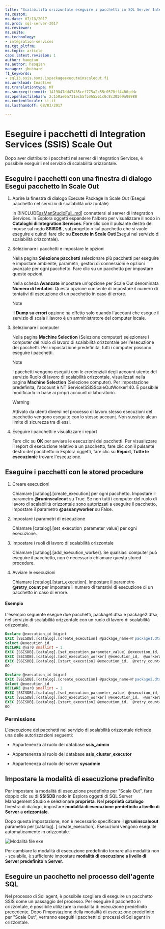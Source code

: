 ```yaml
---
title: "Scalabilità orizzontale eseguire i pacchetti in SQL Server Integration Services (SSIS) | Documenti Microsoft"
ms.custom: 
ms.date: 07/18/2017
ms.prod: sql-server-2017
ms.reviewer: 
ms.suite: 
ms.technology:
- integration-services
ms.tgt_pltfrm: 
ms.topic: article
caps.latest.revision: 1
author: haoqian
ms.author: haoqian
manager: jhubbard
f1_keywords:
- sql13.ssis.ssms.ispackageexecuteinscaleout.f1
ms.workload: Inactive
ms.translationtype: MT
ms.sourcegitcommit: 1419847dd47435cef775a2c55c0578ff4406cddc
ms.openlocfilehash: 2c158ae6a711ecb5f5065561c0c8c303e9a09980
ms.contentlocale: it-it
ms.lasthandoff: 08/03/2017

---
```


# <a name="run-packages-in-integration-services-ssis-scale-out"></a>Eseguire i pacchetti di Integration Services (SSIS) Scale Out
Dopo aver distribuito i pacchetti nel server di Integration Services, è possibile eseguirli nel servizio di scalabilità orizzontale.

## <a name="run-packages-with-execute-package-in-scale-out-dialog"></a>Eseguire i pacchetti con una finestra di dialogo Esegui pacchetto In Scale Out 

1. Aprire la finestra di dialogo Execute Package In Scale Out (Esegui pacchetto nel servizio di scalabilità orizzontale)

    In [!INCLUDE[ssManStudioFull_md](../../includes/ssmanstudiofull-md.md)] connettersi al server di Integration Services. In Esplora oggetti espandere l'albero per visualizzare il nodo in **Cataloghi di Integration Services**. Fare clic con il pulsante destro del mouse sul nodo **SSISDB** , sul progetto o sul pacchetto che si vuole eseguire e quindi fare clic su **Execute in Scale Out**(Esegui nel servizio di scalabilità orizzontale).

2. Selezionare i pacchetti e impostare le opzioni

    Nella pagina **Selezione pacchetti** selezionare più pacchetti per eseguire e impostare ambiente, parametri, gestori di connessioni e opzioni avanzate per ogni pacchetto. Fare clic su un pacchetto per impostare queste opzioni.
    
    Nella scheda **Avanzate** impostare un'opzione per Scale Out denominata **Numero di tentativi**. Questa opzione consente di impostare il numero di tentativi di esecuzione di un pacchetto in caso di errore.

    > [!Note]
    > Il **Dump su errori** opzione ha effetto solo quando l'account che esegue il servizio di scala il lavoro è un amministratore del computer locale.

3. Selezionare i computer

    Nella pagina **Machine Selection** (Selezione computer) selezionare i computer del ruolo di lavoro di scalabilità orizzontale per l'esecuzione dei pacchetti. Per impostazione predefinita, tutti i computer possono eseguire i pacchetti. 

   > [!Note] 
   > I pacchetti vengono eseguiti con le credenziali degli account utente del servizio Ruolo di lavoro di scalabilità orizzontale, visualizzati nella pagina **Machine Selection** (Selezione computer). Per impostazione predefinita, l'account è NT Service\SSISScaleOutWorker140. È possibile modificarlo in base ai propri account di laboratorio.

   >[!WARNING]
   >Attivato da utenti diversi nel processo di lavoro stesso esecuzioni del pacchetto vengono eseguite con lo stesso account. Non sussiste alcun limite di sicurezza tra di essi. 

4. Eseguire i pacchetti e visualizzare i report 

    Fare clic su **OK** per avviare le esecuzioni dei pacchetti. Per visualizzare il report di esecuzione relativo a un pacchetto, fare clic con il pulsante destro del pacchetto in Esplora oggetti, fare clic su **Report**, **Tutte le esecuzioni**e trovare l'esecuzione.
    
## <a name="run-packages-with-stored-procedures"></a>Eseguire i pacchetti con le stored procedure

1. Creare esecuzioni

    Chiamare [catalog].[create_execution] per ogni pacchetto. Impostare il parametro **@runinscaleout** su True. Se non tutti i computer del ruolo di lavoro di scalabilità orizzontale sono autorizzati a eseguire il pacchetto, impostare il parametro **@useanyworker** su False.   

2. Impostare i parametri di esecuzione

    Chiamare [catalog].[set_execution_parameter_value] per ogni esecuzione.

3. Impostare i ruoli di lavoro di scalabilità orizzontale

    Chiamare [catalog].[add_execution_worker]. Se qualsiasi computer può eseguire il pacchetto, non è necessario chiamare questa stored procedure. 

4. Avviare le esecuzioni

    Chiamare [catalog].[start_execution]. Impostare il parametro **@retry_count** per impostare il numero di tentativi di esecuzione di un pacchetto in caso di errore.
    
#### <a name="example"></a>Esempio
L'esempio seguente esegue due pacchetti, package1.dtsx e package2.dtsx, nel servizio di scalabilità orizzontale con un ruolo di lavoro di scalabilità orizzontale.  

```sql
Declare @execution_id bigint
EXEC [SSISDB].[catalog].[create_execution] @package_name=N'package1.dtsx', @execution_id=@execution_id OUTPUT, @folder_name=N'folder1', @project_name=N'project1', @use32bitruntime=False, @reference_id=Null, @useanyworker=False, @runinscaleout=True
Select @execution_id
DECLARE @var0 smallint = 1
EXEC [SSISDB].[catalog].[set_execution_parameter_value] @execution_id,  @object_type=50, @parameter_name=N'LOGGING_LEVEL', @parameter_value=@var0
EXEC [SSISDB].[catalog].[add_execution_worker] @execution_id,  @workeragent_id=N'64c020e2-f819-4c2d-a22f-efb31a91e70a'
EXEC [SSISDB].[catalog].[start_execution] @execution_id,  @retry_count=0
GO

Declare @execution_id bigint
EXEC [SSISDB].[catalog].[create_execution] @package_name=N'package2.dtsx', @execution_id=@execution_id OUTPUT, @folder_name=N'folder2', @project_name=N'project2', @use32bitruntime=False, @reference_id=Null, @useanyworker=False, @runinscaleout=True
Select @execution_id
DECLARE @var0 smallint = 1
EXEC [SSISDB].[catalog].[set_execution_parameter_value] @execution_id,  @object_type=50, @parameter_name=N'LOGGING_LEVEL', @parameter_value=@var0
EXEC [SSISDB].[catalog].[add_execution_worker] @execution_id,  @workeragent_id=N'64c020e2-f819-4c2d-a22f-efb31a91e70a'
EXEC [SSISDB].[catalog].[start_execution] @execution_id,  @retry_count=0
GO
```

### <a name="permissions"></a>Permissions
L'esecuzione dei pacchetti nel servizio di scalabilità orizzontale richiede una delle autorizzazioni seguenti:

-   Appartenenza al ruolo del database **ssis_admin**  

-   Appartenenza al ruolo del database **ssis_cluster_executor**  
  
-   Appartenenza al ruolo del server **sysadmin**  

## <a name="set-default-execution-mode"></a>Impostare la modalità di esecuzione predefinito
Per impostare la modalità di esecuzione predefinito per "Scale Out", fare doppio clic su di **SSISDB** nodo in Esplora oggetti di SQL Server Management Studio e selezionare **proprietà**.
Nel **proprietà catalogo** finestra di dialogo, impostare **modalità di esecuzione predefinito a livello di Server** a **orizzontale**.

Dopo questa impostazione, non è necessario specificare il  **@runinscaleout**  parametro per [catalog]. [ create_execution]. Esecuzioni vengono eseguite automaticamente in orizzontale. 

![Modalità file exe](media\exe-mode.PNG)

Per cambiare la modalità di esecuzione predefinito tornare alla modalità non - scalabile, è sufficiente impostare **modalità di esecuzione a livello di Server predefinito** a **Server**.

## <a name="run-package-in-sql-agent-job"></a>Eseguire un pacchetto nel processo dell'agente SQL
Nel processo di Sql agent, è possibile scegliere di eseguire un pacchetto SSIS come un passaggio del processo. Per eseguire il pacchetto in orizzontale, è possibile utilizzare la modalità di esecuzione predefinito precedente. Dopo l'impostazione della modalità di esecuzione predefinito per "Scale Out", verranno eseguiti i pacchetti di processi di Sql agent in orizzontale.

